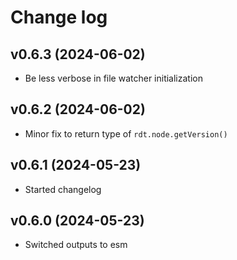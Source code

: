 # Change log

## v0.6.3 (2024-06-02)

- Be less verbose in file watcher initialization

## v0.6.2 (2024-06-02)

- Minor fix to return type of `rdt.node.getVersion()`

## v0.6.1 (2024-05-23)

- Started changelog

## v0.6.0 (2024-05-23)

- Switched outputs to esm

